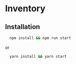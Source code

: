 # Inventory


## Installation

```bash
  npm install && npm run start
```
or
```bash
  yarn install && yarn start
```
